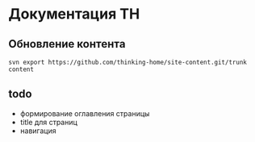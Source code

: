 ﻿# Документация TH

## Обновление контента

```
svn export https://github.com/thinking-home/site-content.git/trunk content
```

## todo

- формирование оглавления страницы
- title для страниц
- навигация